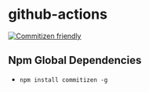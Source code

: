 # github-actions
[![Commitizen friendly](https://img.shields.io/badge/commitizen-friendly-brightgreen.svg)](http://commitizen.github.io/cz-cli/)

## Npm Global Dependencies
- `npm install commitizen -g`
